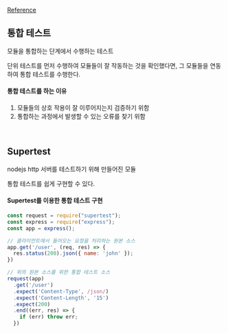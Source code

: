 [Reference](https://www.inflearn.com/course/%EB%94%B0%EB%9D%BC%ED%95%98%EB%A9%B0-%EB%B0%B0%EC%9A%B0%EB%8A%94-tdd#)

## 통합 테스트

모듈을 통합하는 단계에서 수행하는 테스트

단위 테스트를 먼저 수행하여 모듈들이 잘 작동하는 것을 확인했다면, 그 모듈들을 연동하여 통합 테스트를 수행한다.

#### 통합 테스트를 하는 이유

1. 모듈들의 상호 작용이 잘 이루어지는지 검증하기 위함
2. 통합하는 과정에서 발생할 수 있는 오류를 찾기 위함

<br>

## Supertest

nodejs http 서버를 테스트하기 위해 만들어진 모듈

통합 테스트를 쉽게 구현할 수 있다.

#### Supertest를 이용한 통합 테스트 구현

```js
const request = require("supertest");
const express = require("express");
const app = express();

// 클라이언트에서 들어오는 요청을 처리하는 원본 소스
app.get('/user', (req, res) => {
  res.status(200).json({ name: 'john' });
})

// 위의 원본 소스를 위한 통합 테스트 소스
request(app)
  .get('/user')
  .expect('Content-Type', /json/)
  .expect('Content-Length', '15')
  .expect(200)
  .end((err, res) => {
    if (err) throw err;
  })
```